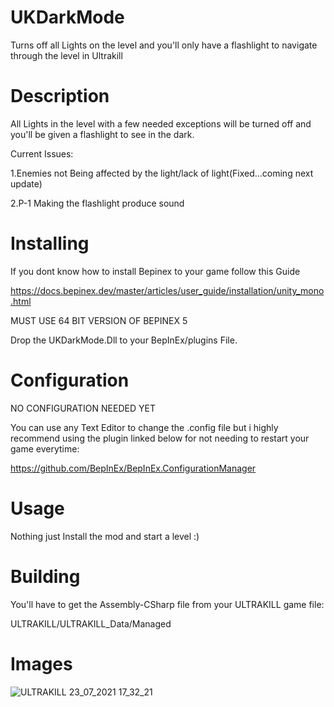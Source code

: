 # UKDarkMode
Turns off all Lights on the level and you'll only have a flashlight to navigate through the level in Ultrakill
# Description

All Lights in the level with a few needed exceptions will be turned off and you'll be given a flashlight to see in the dark.

Current Issues:

1.Enemies not Being affected by the light/lack of light(Fixed...coming next update)

2.P-1 Making the flashlight produce sound

# Installing

If you dont know how to install Bepinex to your game follow this Guide

https://docs.bepinex.dev/master/articles/user_guide/installation/unity_mono.html

MUST USE 64 BIT VERSION OF BEPINEX 5

Drop the UKDarkMode.Dll to your BepInEx/plugins File.

# Configuration

NO CONFIGURATION NEEDED YET

You can use any Text Editor to change the .config file but i highly recommend using the plugin linked below for not needing to restart your game everytime:

https://github.com/BepInEx/BepInEx.ConfigurationManager

# Usage

Nothing just Install the mod and start a level :)

# Building

You'll have to get the Assembly-CSharp file from your ULTRAKILL game file:

ULTRAKILL/ULTRAKILL_Data/Managed

# Images

![ULTRAKILL 23_07_2021 17_32_21](https://user-images.githubusercontent.com/70617250/126841639-913c38fe-9408-4699-80cf-acb7166aab41.png)

